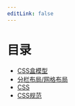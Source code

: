 ```yaml
---
editLink: false
---
```

# 目录
+ [CSS盒模型](CSS_box.md)
+ [分栏布局/网格布局](column_grid.md)
+ [CSS](css.md)
+ [CSS规范](css_specification.md)
